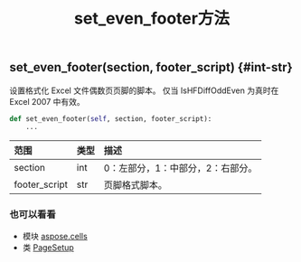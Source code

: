 ﻿---
title: set_even_footer方法
second_title: Aspose.Cells for Python via .NET API 参考资料
description:
type: docs
weight: 130
url: /zh/python-net/aspose.cells/pagesetup/set_even_footer/
is_root: false
---
##  set_even_footer(section, footer_script) {#int-str}
设置格式化 Excel 文件偶数页页脚的脚本。
仅当 IsHFDiffOddEven 为真时在 Excel 2007 中有效。



```python
def set_even_footer(self, section, footer_script):
    ...
```


|范围|类型|描述|
| :- | :- | :- |
| section | int |0：左部分，1：中部分，2：右部分。|
| footer_script | str |页脚格式脚本。|



### 也可以看看
* 模块 [aspose.cells](../../)
* 类 [PageSetup](/cells/zh/python-net/aspose.cells/pagesetup)
